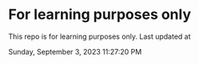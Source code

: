 # For learning purposes only
This repo is for learning purposes only.
Last updated at

Sunday, September 3, 2023 11:27:20 PM

